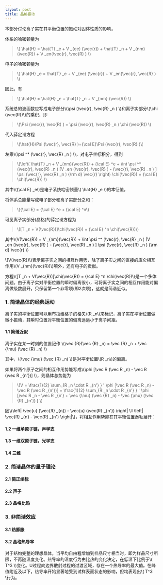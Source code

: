 ```yaml
---
layout: post
title: 晶格振动
---
```


本部分讨论离子实在其平衡位置的振动对固体性质的影响。

体系的哈密顿量为

>\\( \hat{H} = \hat{T} \_e + V \_{ee} (\vec{r}) + \hat{T} \_n + V \_{nm} (\vec{R}) + V \_en(\vec{r}, \vec{R} ) \\)

电子的哈密顿量为

>\\( \hat{H} \_e = \hat{T} \_e + V \_{ee} (\vec{r}) + V \_en(\vec{r}, \vec{R} ) \\)

因此，有

>\\( \hat{H} = \hat{H} \_e + \hat{T} \_n + V \_{nm} (\vec{R}) \\)

系统总的波函数应写成电子部分\\(\psi (\vec{r}, \vec{R} \_n ) \\)和离子实部分\\(\chi (\vec{R})\\)的乘积，即

>\\(\Psi (\vec{r}, \vec{R} ) = \psi (\vec{r}, \vec{R} \_n ) \chi (\vec{R}) \\)

代入薛定谔方程

>\\(\hat{H}\Psi (\vec{r}, \vec{R} )={\cal E}\Psi (\vec{r}, \vec{R} )\\)

左乘\\(\psi ^* (\vec{r}, \vec{R} \_n ) \\)，对电子坐标积分，得到

>\\(\left( \hat{T} \_n + V \_{nm}(\vec{R}) + {\cal E} ^e + \int \psi ^* (\vec{r}, \vec{R} \_n ) [V \_en (\vec{r}, \vec{R} ) - (\vec{r}, \vec{R} \_n ) ] \psi (\vec{r}, \vec{R} \_n ) {\rm d} \vec{r} \right) \chi(\vec{R}) = {\cal E} \chi(\vec{R}) \\)

其中\\({\cal E} \_e\\)是电子系统哈密顿量\\( \hat{H} \_e \\)的本征值。

将体系总能量写成电子部分和离子实部分之和：

>\\({\cal E} = {\cal E} ^e + {\cal E} ^n\\)

可见离子实部分(晶格)的薛定谔方程为

>\\([T \_n + V(\vec{R})]\chi(\vec{R}) = {\cal E} ^n \chi(\vec{R})\\)

其中\\(V(\vec{R}) = V \_{nm}(\vec{R}) + \int \psi ^* (\vec{r}, \vec{R} \_n ) [V \_en (\vec{r}, \vec{R} ) - (\vec{r}, \vec{R} \_n ) ] \psi (\vec{r}, \vec{R} \_n ) {\rm d} \vec{r} \\)

\\(V(\vec{R})\\)表示离子实之间的相互作用势，除了离子实之间的直接的库仑相互作用\\(V \_{nm}(\vec{R})\\)项外，还有电子的贡献。

方程\\([T \_n + V(\vec{R})]\chi(\vec{R}) = {\cal E} ^n \chi(\vec{R})\\)是一个多体问题。由于离子实对平衡位置的瞬时偏离很小，可将离子实之间的相互作用能对偏离做级数展开，只保留第一个非零项(即2次项)，这就是简谐近似。

### 1. 简谐晶体的经典运动

离子实的平衡位置可以用布拉维格子的格矢\\(R _n\\)来标记，离子实在平衡位置做微小振动，其瞬时位置对平衡位置的偏离远远小于离子间距。

#### 1.1 简谐近似

离子实在某一时刻的位置记作 \\(\vec {R}(\vec {R} _n) = \vec {R} _n + \vec {\mu} (\vec {R} _n) \\)

其中，\\(\vec {\mu} (\vec {R} _n) \\)是对平衡位置\\(R _n\\)的偏离。

如果将两个原子之间的相互作用势能写成\\(\phi [\vec R (\vec R _n) - \vec R (\vec R _{n'})] \\)，则晶体总势能为

>\\(V = \frac{1}{2} \sum\_{R \_n \cdot R \_{n'} } ' \phi [\vec R (\vec R \_n) - \vec R (\vec R \_{n'})] = \frac{1}{2} \sum\_{R \_n \cdot R \_{n'} } ' \phi [\vec R \_n - \vec R \_{n'} + \vec {\mu} (\vec {R} \_n) - \vec {\mu} (\vec {R} \_{n'}) ] \\)

因\\(\left| \vec{u} (\vec{R} _{n}) - \vec{u} (\vec{R} _{n'}) \right| \ll \left| \vec{R} _{n} - \vec{R} _{n'} \right|\\)，将相互作用势能在其平衡位置泰勒展开：

#### 1.2 一维单原子链，声学支

#### 1.3 一维双原子链，光学支

#### 1.4 三维

### 2. 简谐晶体的量子理论

#### 2.1 简正坐标

#### 2.2 声子

#### 2.3 晶格比热

### 3. 非简谐效应

#### 3.1 热膨胀

#### 3.2 晶格热导率



对于结构完整的理想晶体，当平均自由程增加到样品尺寸相当时，即为样品尺寸所限，不再随温度变化。热导率的温度行为由比热的变化决定，在低温下比例于\\( T^3 \\)变化。U过程向边界散射过程的过渡区域，存在一个热导率的最大值。在峰值附近及以下，热导率开始显著地受到试样表面状态的影响，但均表现出\\( T^3 \\行为。







